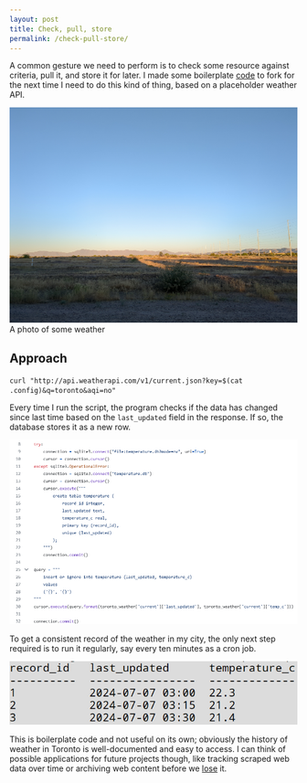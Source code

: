 ```yaml
---
layout: post
title: Check, pull, store
permalink: /check-pull-store/
---
```


A common gesture we need to perform is to check some resource against criteria, pull it, and store it for later. I made some boilerplate [code](https://github.com/zripka/check-pull-store) to fork for the next time I need to do this kind of thing, based on a placeholder weather API.

![Phoenix, Arizona](/assets/2024-07-07-weather.png)
A photo of some weather

## Approach

`curl "http://api.weatherapi.com/v1/current.json?key=$(cat .config)&q=toronto&aqi=no"`

Every time I run the script, the program checks if the data has changed since last time based on the `last_updated` field in the response. If so, the database stores it as a new row.

![a screenshot of python code](/assets/2024-07-07-python.png)

To get a consistent record of the weather in my city, the only next step required is to run it regularly, say every ten minutes as a cron job.

![a screenshot of a data table](/assets/2024-07-07-sql-result.png)

This is boilerplate code and not useful on its own; obviously the history of weather in Toronto is well-documented and easy to access. I can think of possible applications for future projects though, like tracking scraped web data over time or archiving web content before we [lose](https://www.fastcompany.com/90666430/parts-of-the-web-are-disappearing-every-day-heres-how-to-save-internet-history) it.

